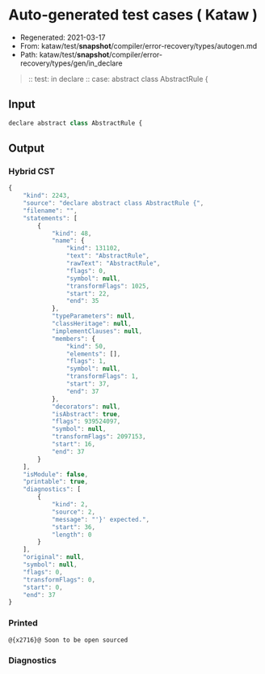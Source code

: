 # Auto-generated test cases ( Kataw )
- Regenerated: 2021-03-17
- From: kataw/test/__snapshot__/compiler/error-recovery/types/autogen.md
- Path: kataw/test/__snapshot__/compiler/error-recovery/types/gen/in_declare
> :: test: in declare
> :: case: abstract class AbstractRule {
## Input

`````js
declare abstract class AbstractRule {
`````

## Output

### Hybrid CST

```javascript
{
    "kind": 2243,
    "source": "declare abstract class AbstractRule {",
    "filename": "",
    "statements": [
        {
            "kind": 48,
            "name": {
                "kind": 131102,
                "text": "AbstractRule",
                "rawText": "AbstractRule",
                "flags": 0,
                "symbol": null,
                "transformFlags": 1025,
                "start": 22,
                "end": 35
            },
            "typeParameters": null,
            "classHeritage": null,
            "implementClauses": null,
            "members": {
                "kind": 50,
                "elements": [],
                "flags": 1,
                "symbol": null,
                "transformFlags": 1,
                "start": 37,
                "end": 37
            },
            "decorators": null,
            "isAbstract": true,
            "flags": 939524097,
            "symbol": null,
            "transformFlags": 2097153,
            "start": 16,
            "end": 37
        }
    ],
    "isModule": false,
    "printable": true,
    "diagnostics": [
        {
            "kind": 2,
            "source": 2,
            "message": "'}' expected.",
            "start": 36,
            "length": 0
        }
    ],
    "original": null,
    "symbol": null,
    "flags": 0,
    "transformFlags": 0,
    "start": 0,
    "end": 37
}
```

### Printed

```javascript
@{x2716}@ Soon to be open sourced
```

### Diagnostics

```javascript

```

